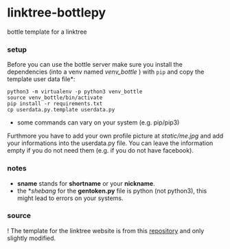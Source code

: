 # linktree-bottlepy
bottle template for a linktree

### setup

Before you can use the bottle server make sure you install the dependencies (into a venv named *venv_bottle* ) with `pip` and
copy the template user data file*:
```
python3 -m virtualenv -p python3 venv_bottle
source venv_bottle/bin/activate
pip install -r requirements.txt
cp userdata.py.template userdata.py
```
* some commands can vary on your system (e.g. pip/pip3)

Furthmore you have to add your own profile picture at *static/me.jpg* and add your informations
into the userdata.py file. You can leave the information empty if you do not need them (e.g. if you do not have facebook).

### notes
+ **sname** stands for **shortname** or your **nickname**.
+ the **shebang* for the **gentoken.py** file is python (not python3), this might lead to errors on your systems.


### source

! The template for the linktree website is from this [repository](https://github.com/MichaelBarney/LinkFree/tree/master/Templates/DarkMode) and only slightly modified.
